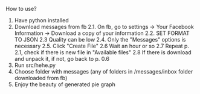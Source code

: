 How to use?
  1. Have python installed
  2. Download messages from fb
  2.1. On fb, go to settings -> Your Facebook Information -> Download a copy of your information
  2.2. SET FORMAT TO JSON
  2.3 Quality can be low
  2.4. Only the  "Messages" options is necessary
  2.5. Click "Create File"
  2.6 Wait an hour or so
  2.7 Repeat p. 2.1, check if there is new file in "Available files"
  2.8 If there is download and unpack it, if not, go back to p. 0.6
  3. Run src/hehe.py
  4. Choose folder with messages (any of folders in /messages/inbox folder downloaded from fb)
  5. Enjoy the beauty of generated pie graph

